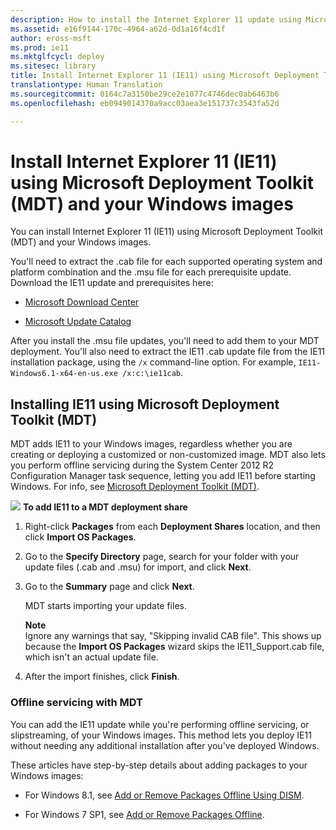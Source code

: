 ```yaml
---
description: How to install the Internet Explorer 11 update using Microsoft Deployment Toolkit (MDT) and your Windows images.
ms.assetid: e16f9144-170c-4964-a62d-0d1a16f4cd1f
author: eross-msft
ms.prod: ie11
ms.mktglfcycl: deploy
ms.sitesec: library
title: Install Internet Explorer 11 (IE11) using Microsoft Deployment Toolkit (MDT) and your Windows images (Internet Explorer 11 for IT Pros)
translationtype: Human Translation
ms.sourcegitcommit: 0164c7a3150be29ce2e1077c4746dec0ab6463b6
ms.openlocfilehash: eb0949014370a9acc03aea3e151737c3543fa52d

---
```


# Install Internet Explorer 11 (IE11) using Microsoft Deployment Toolkit (MDT) and your Windows images

You can install Internet Explorer 11 (IE11) using Microsoft Deployment Toolkit (MDT) and your Windows images.

You'll need to extract the .cab file for each supported operating system and platform combination and the .msu file for each prerequisite update. Download the IE11 update and prerequisites here:

-   [Microsoft Download Center](http://go.microsoft.com/fwlink/p/?LinkId=279697)

-   [Microsoft Update Catalog](http://go.microsoft.com/fwlink/p/?LinkId=214287)

After you install the .msu file updates, you'll need to add them to your MDT deployment. You'll also need to extract the IE11 .cab update file from the IE11 installation package, using the `/x` command-line option. For example, `IE11-Windows6.1-x64-en-us.exe /x:c:\ie11cab`.

## Installing IE11 using Microsoft Deployment Toolkit (MDT) 

MDT adds IE11 to your Windows images, regardless whether you are creating or deploying a customized or non-customized image. MDT also lets you perform offline servicing during the System Center 2012 R2 Configuration Manager task sequence, letting you add IE11 before starting Windows. For info, see [Microsoft Deployment Toolkit (MDT)](http://go.microsoft.com/fwlink/p/?linkid=331148).

 ![](images/wedge.gif) **To add IE11 to a MDT deployment share**

1.  Right-click **Packages** from each **Deployment Shares** location, and then click **Import OS Packages**.

2.  Go to the **Specify Directory** page, search for your folder with your update files (.cab and .msu) for import, and click **Next**.

3.  Go to the **Summary** page and click **Next**.<p>
MDT starts importing your update files.<p>**Note**<br>Ignore any warnings that say, "Skipping invalid CAB file". This shows up because the **Import OS Packages** wizard skips the IE11\_Support.cab file, which isn't an actual update file.

4.  After the import finishes, click **Finish**.

### Offline servicing with MDT

You can add the IE11 update while you're performing offline servicing, or slipstreaming, of your Windows images. This method lets you deploy IE11 without needing any additional installation after you've deployed Windows.

These articles have step-by-step details about adding packages to your Windows images:

-   For Windows 8.1, see [Add or Remove Packages Offline Using DISM](http://go.microsoft.com/fwlink/p/?LinkId=276791).

-   For Windows 7 SP1, see [Add or Remove Packages Offline](http://go.microsoft.com/fwlink/p/?LinkId=214490).

 

 






<!--HONumber=Jun16_HO4-->



